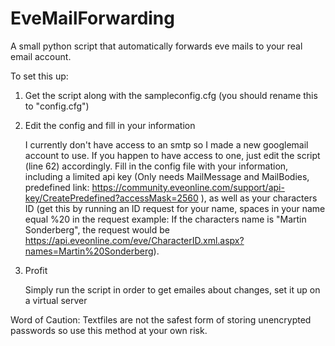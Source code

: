 EveMailForwarding
=================

A small python script that automatically forwards eve mails to your real email account.

To set this up:

1. Get the script along with the sampleconfig.cfg (you should rename this to "config.cfg")

2. Edit the config and fill in your information
	
	I currently don't have access to an smtp so I made a new googlemail account to use. If you happen
	to have access to one, just edit the script (line 62) accordingly. Fill in the config file with your
	information, including a limited api key (Only needs MailMessage and MailBodies, predefined link: 
	https://community.eveonline.com/support/api-key/CreatePredefined?accessMask=2560 ), as well as your
	characters ID (get this by running an ID request for your name, spaces in your name equal %20 in the request
	example: If the characters name is "Martin Sonderberg", the request would be 
	https://api.eveonline.com/eve/CharacterID.xml.aspx?names=Martin%20Sonderberg).
	
3. Profit

	Simply run the script in order to get emailes about changes, set it up on a virtual server
	
Word of Caution: Textfiles are not the safest form of storing unencrypted passwords so use this method
at your own risk.
